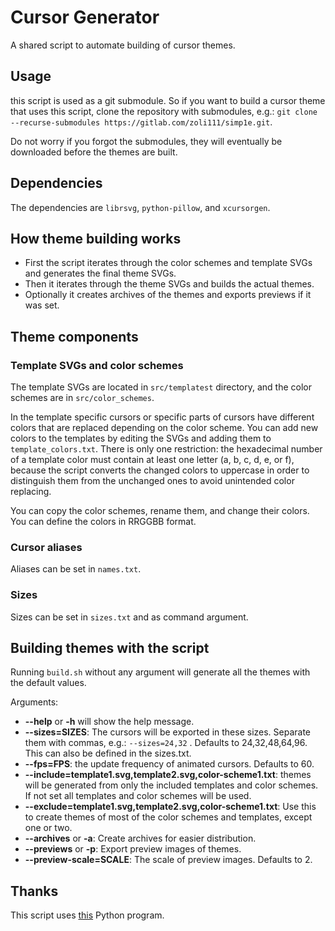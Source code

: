 # Cursor Generator

A shared script to automate building of cursor themes.

## Usage

this script is used as a git submodule. So if you want to build a cursor theme that uses this script, clone the repository with submodules, e.g.:
`git clone --recurse-submodules https://gitlab.com/zoli111/simp1e.git`.

Do not worry if you forgot the submodules, they will eventually be downloaded before the themes are built.

## Dependencies

The dependencies are `librsvg`, `python-pillow`, and `xcursorgen`.

## How theme building works

* First the script iterates through the color schemes and template SVGs and generates the final theme SVGs.
* Then it iterates through the theme SVGs and builds the actual themes.
* Optionally it creates archives of the themes and exports previews if it was set.

## Theme components

### Template SVGs and color schemes

The template SVGs are located in `src/templatest` directory, and the color schemes are in `src/color_schemes`.

In the template specific cursors or specific parts of cursors have different colors that are replaced depending on the color scheme.
You can add new colors to the templates by editing the SVGs and adding them to `template_colors.txt`. There is only one restriction: the hexadecimal number of a template color must contain at least one letter (a, b, c, d, e, or f), because the script converts the changed colors to uppercase in order to distinguish them from the unchanged ones to avoid unintended color replacing.

You can copy the color schemes, rename them, and change their colors. You can define the colors in RRGGBB format.

### Cursor aliases

Aliases can be set in `names.txt`.

### Sizes

Sizes can be set in `sizes.txt` and as command argument.

## Building themes with the script

Running `build.sh` without any argument will generate all the themes with the default values.

Arguments:

* **--help** or **-h** will show the help message.
* **--sizes=SIZES**: The cursors will be exported in these sizes. Separate them with commas, e.g.: `--sizes=24,32` . Defaults to 24,32,48,64,96. This can also be defined in the sizes.txt.
* **--fps=FPS**: the update frequency of animated cursors. Defaults to 60.
* **--include=template1.svg,template2.svg,color-scheme1.txt**: themes will be generated from only the included templates and color schemes. If not set all templates and color schemes will be used.
* **--exclude=template1.svg,template2.svg,color-scheme1.txt**: Use this to create themes of most of the color schemes and templates, except one or two.
* **--archives** or **-a**: Create archives for easier distribution.
* **--previews** or **-p**: Export preview images of themes.
* **--preview-scale=SCALE**: The scale of preview images. Defaults to 2.

## Thanks

This script uses [this](https://github.com/mxre/cursor) Python program.
